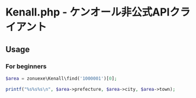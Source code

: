 # Kenall.php - ケンオール非公式APIクライアント

## Usage

### For beginners

```php
$area = zonuexe\Kenall\find('1000001')[0];

printf("%s%s%s\n", $area->prefecture, $area->city, $area->town);
```

